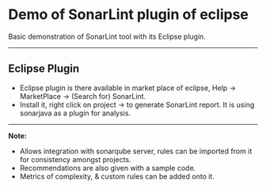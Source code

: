# Demo of SonarLint plugin of eclipse

Basic demonstration of SonarLint tool with its Eclipse plugin.  

---

## Eclipse Plugin

* Eclipse plugin is there available in market place of eclipse, Help -> MarketPlace -> (Search for) SonarLint.
* Install it, right click on project -> to generate SonarLint report. It is using sonarjava as a plugin for analysis.

---

__Note:__  

* Allows integration with sonarqube server, rules can be imported from it for consistency amongst projects.
* Recommendations are also given with a sample code.
* Metrics of complexity, & custom rules can be added onto it.
